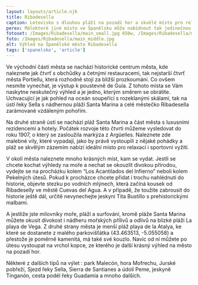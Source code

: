 ```yaml
---
layout: layouts/article.njk
title: Ribadesella
caption: Letovisko s dlouhou pláží na pozadí hor a skvělé místo pro relaxaci.
perex: Málokteré jiné místo ve Španělsku může nabídnout tak jedinečnou scenerii jako městečko Ribadesella nacházející se v Asturii u ústí řeky Sella. Na pozadí se tyčí vrcholky pohoří Picos de Europa, jehož svahy se postupně svažují k řece Selle, která dělí městečko na dvě velmi odlišné části a jejíž ústí je lemováno plážemi s bílým pískem.
fotoset: /Images/Ribadesella/main_small.jpg 650w, /Images/Ribadesella/main_middle.jpg 950w, /Images/Ribadesella/main_big.jpg 1250w, /Images/Ribadesella/main_large.jpg 2000w, /Images/Ribadesella/main_superlarge.jpg 2500w 
foto: /Images/Ribadesella/main_middle.jpg
alt: Výhled na Španělské město Ribadesella
tags: ['spanelsko', 'article']
---
```


Ve východní části města se nachází historické centrum města, kde naleznete jak čtvrť s obchůdky a četnými restauracemi, tak nejstarší čtvrť města Portiellu, která rozhodně stojí za bližší prozkoumání. Co ovšem nesmíte vynechat, je výstup k poustevně de Guía. Z tohoto místa se Vám naskytne neskutečný výhled a je jedno, kterým směrem se obrátíte. Uchvacující je jak pohled na oceán soupeřící s rozeklanými skálami, tak na ústí řeky Sella s nádhernou pláží Santa Marina a celé městečko Ribadesella zarámované vzdáleným pohořím. 

Na druhé straně ústí se nachází pláž Santa Marina a část města s luxusními rezidencemi a hotely. Počátek rozvoje této čtvrti můžeme vysledovat do roku 1907, o který se zasloužila markýza z Argüelles. Naleznete zde malebné vily, které vypadají, jako by právě vystoupili z nějaké pohádky a pláž se skvělým zázemím nabízí ideální místo pro relaxaci i sportovní vyžití.

V okolí města naleznete mnoho krásných míst, kam se vydat. Jestli se chcete kochat výhledy na moře a nechat se okouzlit divokou přírodou, vydejte se na procházku kolem “Los Acantilados del Infierno” neboli kolem Pekelných útesů. Pokud k procházce chcete přidat i trochu nahlédnutí do historie, objevte stezku po vodních mlýnech, která začíná kousek od Ribadeselly ve městě Cuevas del Agua. A v případě, že toužíte zabrousit do historie ještě dál, určitě nevynechejte jeskyni Tita Bustillo s prehistorickými malbami.

A jestliže jste milovníky moře, pláží a surfování, kromě pláže Santa Marina můžete okusit divokost i nádheru mořských přílivů a odlivů na blízké pláži La playa de Vega. Z druhé strany města je menší pláž playa de la Atalya, ke které se dostanete z malého parkovišťátka (43.463513, -5.055058) a přestože je poměrně kamenitá, má také své kouzlo. Navíc od ní můžete po útesu vystoupat na vrchol kopce, ze kterého je další krásný výhled na město na pozadí hor.

Některé z dalších tipů na výlet : park Malecón, hora Mofrechu, Jurské pobřeží, Sjezd řeky Sella, Sierra de Santianes a údolí Peme, jeskyně Tinganón, cesta podél řeky Guadamía a mnoho dalších.
